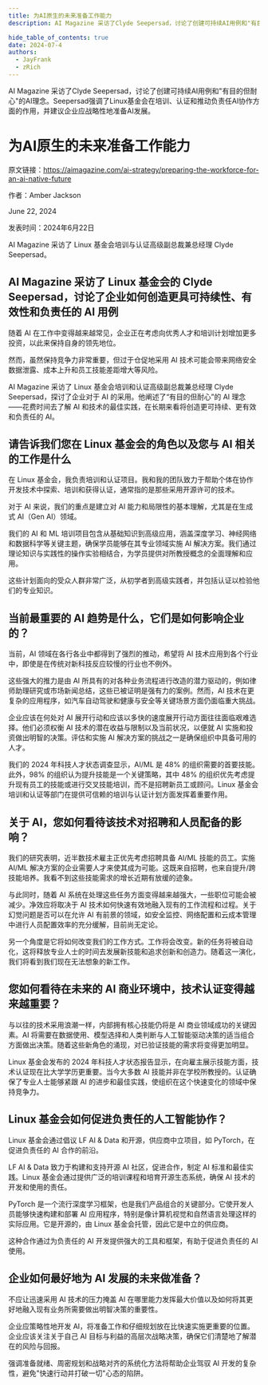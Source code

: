 ```yaml
---
title: 为AI原生的未来准备工作能力
description: AI Magazine 采访了Clyde Seepersad，讨论了创建可持续AI用例和"有目的但耐心"的AI理念。Seepersad强调了Linux基金会在培训、认证和推动负责任AI协作方面的作用，并建议企业应战略性地准备AI发展。

hide_table_of_contents: true
date: 2024-07-4
authors:
  - JayFrank
  - zRich
---
```


AI Magazine 采访了Clyde Seepersad，讨论了创建可持续AI用例和"有目的但耐心"的AI理念。Seepersad强调了Linux基金会在培训、认证和推动负责任AI协作方面的作用，并建议企业应战略性地准备AI发展。
<!-- truncate -->

# 为AI原生的未来准备工作能力

原文链接：https://aimagazine.com/ai-strategy/preparing-the-workforce-for-an-ai-native-future

作者：Amber Jackson

June 22, 2024

发表时间：2024年6月22日

AI Magazine 采访了 Linux 基金会培训与认证高级副总裁兼总经理 Clyde Seepersad。

## AI Magazine 采访了 Linux 基金会的 Clyde Seepersad，讨论了企业如何创造更具可持续性、有效性和负责任的 AI 用例

随着 AI 在工作中变得越来越常见，企业正在考虑向优秀人才和培训计划增加更多投资，以此来保持自身的领先地位。

然而，虽然保持竞争力非常重要，但过于仓促地采用 AI 技术可能会带来网络安全数据泄露、成本上升和员工技能差距增大等风险。

AI Magazine 采访了 Linux 基金会培训和认证高级副总裁兼总经理 Clyde Seepersad，探讨了企业对于 AI 的采用。他阐述了“有目的但耐心”的 AI 理念——花费时间去了解 AI 和技术的最佳实践，在长期来看将创造更可持续、更有效和负责任的 AI。

## 请告诉我们您在 Linux 基金会的角色以及您与 AI 相关的工作是什么

在 Linux 基金会，我负责培训和认证项目。我和我的团队致力于帮助个体在协作开发技术中探索、培训和获得认证，通常指的是那些采用开源许可的技术。

对于 AI 来说，我们的重点是建立对 AI 能力和局限性的基本理解，尤其是在生成式 AI（Gen AI）领域。

我们的 AI 和 ML 培训项目包含从基础知识到高级应用，涵盖深度学习、神经网络和数据科学等关键主题，确保学员能够在其专业领域实施 AI 解决方案。我们通过理论知识与实践性的操作实验相结合，为学员提供对所教授概念的全面理解和应用。

这些计划面向的受众人群非常广泛，从初学者到高级实践者，并包括认证以检验他们的专业知识。

## 当前最重要的 AI 趋势是什么，它们是如何影响企业的？

当前，AI 领域在各行各业中都得到了强烈的推动，希望将 AI 技术应用到各个行业中，即使是在传统对新科技反应较慢的行业也不例外。

这些强大的推力是由 AI 所具有的对各种业务流程进行改造的潜力驱动的，例如律师助理研究或市场新闻总结，这些已被证明是强有力的案例。然而，AI 技术在更复杂的应用程序，如汽车自动驾驶和健康与安全等关键场景方面仍面临重大挑战。

企业应该在何处对 AI 展开行动和应该以多快的速度展开行动方面往往面临艰难选择。他们必须权衡 AI 技术的潜在收益与限制以及当前状况，以便就 AI 实施和投资做出明智的决策。评估和实施 AI 解决方案的挑战之一是确保组织中具备可用的人才。

我们的 2024 年科技人才状态调查显示，AI/ML 是 48% 的组织需要的首要技能。此外，98% 的组织认为提升技能是一个关键策略，其中 48% 的组织优先考虑提升现有员工的技能或进行交叉技能培训，而不是招聘新员工或顾问。Linux 基金会培训和认证等部门在提供可信赖的培训与认证计划方面发挥着重要作用。

## 关于 AI，您如何看待该技术对招聘和人员配备的影响？

我们的研究表明，近半数技术雇主正优先考虑招聘具备 AI/ML 技能的员工。实施 AI/ML 解决方案的企业需要人才来使其成为可能。这既来自招聘，也来自提升/跨技能培养。我看不到这些技能需求的增长近期有放缓的迹象。

与此同时，随着 AI 系统在处理这些任务方面变得越来越强大，一些职位可能会被减少。净效应将取决于 AI 技术如何快速有效地融入现有的工作流程和过程。关于幻觉问题是否可以在允许 AI 有前景的领域，如安全监控、网络配置和云成本管理中进行人员配置效率的充分缓解，目前尚无定论。

另一个角度是它将如何改变我们的工作方式。工作将会改变。新的任务将被自动化，这将释放专业人士的时间去发展新技能和追求创新和创造力。随着这一演化，我们将看到我们现在无法想象的新工作。

## 您如何看待在未来的 AI 商业环境中，技术认证变得越来越重要？

与以往的技术采用浪潮一样，内部拥有核心技能仍将是 AI 商业领域成功的关键因素。AI 将需要在数据使用、模型选择和人类判断与人工智能驱动决策的适当组合方面做出决策。随着这些新角色的涌现，对已验证技能的需求将变得更加明显。

Linux 基金会发布的 2024 年科技人才状态报告显示，在向雇主展示技能方面，技术认证现在比大学学历更重要。当今大多数 AI 技能并非在学校所教授的。认证确保了专业人士能够紧跟 AI 的进步和最佳实践，使组织在这个快速变化的领域中保持竞争力。

## Linux 基金会如何促进负责任的人工智能协作？

Linux 基金会通过倡议 LF AI & Data 和开源，供应商中立项目，如 PyTorch，在促进负责任的 AI 合作的前沿。

LF AI & Data 致力于构建和支持开源 AI 社区，促进合作，制定 AI 标准和最佳实践。Linux 基金会通过提供广泛的培训课程和培育开源生态系统，确保 AI 技术的开发和使用的责任。

PyTorch 是一个流行深度学习框架，也是我们产品组合的关键部分。它使开发人员能够快速构建和部署 AI 应用程序，特别是像计算机视觉和自然语言处理这样的实际应用。它是开源的，由 Linux 基金会托管，因此它是中立的供应商。 

这种合作通过为负责任的 AI 开发提供强大的工具和框架，有助于促进负责任的 AI 使用。

## 企业如何最好地为 AI 发展的未来做准备？

不应让迅速采用 AI 技术的压力掩盖 AI 在哪里能力发挥最大价值以及如何将其更好地融入现有业务所需要做出明智决策的重要性。

企业应策略性地开发 AI，将准备工作和仔细规划放在比快速实施更重要的位置。企业应该关注关于自己 AI 目标与利益的高层次战略决策，确保它们清楚地了解潜在的风险与回报。

强调准备就绪、周密规划和战略对齐的系统化方法将帮助企业驾驭 AI 开发的复杂性，避免"快速行动并打破一切"心态的陷阱。
